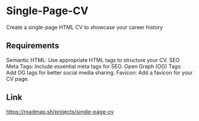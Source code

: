 # Single-Page-CV

Create a single-page HTML CV to showcase your career history

## Requirements

Semantic HTML: Use appropriate HTML tags to structure your CV.
SEO Meta Tags: Include essential meta tags for SEO.
Open Graph (OG) Tags: Add OG tags for better social media sharing.
Favicon: Add a favicon for your CV page.

## Link

https://roadmap.sh/projects/single-page-cv
